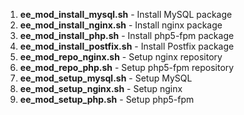 1. **ee_mod_install_mysql.sh** - Install MySQL package
1. **ee_mod_install_nginx.sh** - Install nginx package
1. **ee_mod_install_php.sh** - Install php5-fpm package
1. **ee_mod_install_postfix.sh** - Install Postfix package
1. **ee_mod_repo_nginx.sh** - Setup nginx repository
1. **ee_mod_repo_php.sh** - Setup php5-fpm repository
1. **ee_mod_setup_mysql.sh** - Setup MySQL
1. **ee_mod_setup_nginx.sh** - Setup nginx
1. **ee_mod_setup_php.sh** - Setup php5-fpm
